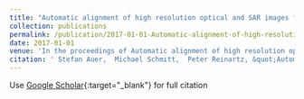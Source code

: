 ```yaml
---
title: "Automatic alignment of high resolution optical and SAR images for urban areas"
collection: publications
permalink: /publication/2017-01-01-Automatic-alignment-of-high-resolution-optical-and-SAR-images-for-urban-areas
date: 2017-01-01
venue: 'In the proceedings of Automatic alignment of high resolution optical and SAR images for urban areas'
citation: ' Stefan Auer,  Michael Schmitt,  Peter Reinartz, &quot;Automatic alignment of high resolution optical and SAR images for urban areas.&quot; In the proceedings of Automatic alignment of high resolution optical and SAR images for urban areas, 2017.'
---
```

Use [Google Scholar](https://scholar.google.com/scholar?q=Automatic+alignment+of+high+resolution+optical+and+SAR+images+for+urban+areas){:target="_blank"} for full citation